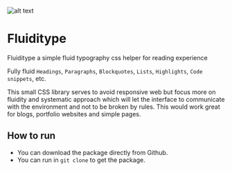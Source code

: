 ![alt text](https://s5.gifyu.com/images/hero-fluiditype8b94beab91d8e8db.gif)

# Fluiditype
Fluiditype a simple fluid typography css helper for reading experience
  <p>Fully fluid <code>Headings</code>, <code>Paragraphs</code>, <code>Blockquotes</code>, <code>Lists</code>, <code>Highlights</code>, <code>Code snippets</code>, etc.</p>
  <p>This small CSS library serves to avoid responsive web but focus more on fluidity and systematic approach which will let the interface to communicate with the environment and not to be broken by rules. This would work great for blogs, portfolio websites and simple pages.</p>
  
## How to run
- You can download the package directly from Github.</li>
- You can run  in ```git clone``` to get the package.
